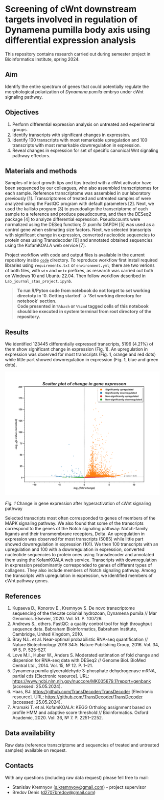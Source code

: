 # Screening of cWnt downstream targets involved in regulation of Dynamena pumilla body axis using differential expression analysis
This repository contains research carried out during semester project in Bioinformatics Institute, spring 2024.

## Aim
Identify the entire spectrum of genes that could potentially regulate the morphological polarization of *Dynamena pumila* embryo under cWnt signaling pathway.

## Objectives
1. Perform differential expression analysis on untreated and experimental groups.
2. Identify transcripts with significant changes in expression.
3. Identify 100 transcripts with most remarkable upregulation and 100 transcripts with most remarkable downregulation in expression.
4. Reveal changes in expression for set of specific canonical Wnt signaling pathway effectors.

## Materials and methods
Samples of intact growth tips and tips treated with a cWnt activator have been sequenced by our colleagues, who also assembled transcriptomes for each sample. Reference transcriptome was assembled in our laboratory previously [1].
Transcriptomes of treated and untreated samples of were analyzed using the FastQC program with default parameters [2]. Next, we used the kallisto program [3] to pseudoalign the transcriptome of each sample to a reference and produce pseudocounts, and then the DESeq2 package [4] to analyze differential expression. Pseudocounts were normalized using the DESeq function; *D. pumila* GAPDH [5] was used as a control gene when estimating size factors. Next, we selected transcripts with significant change in expression, converted nucleotide sequencies to protein ones using Transdecoder [6] and annotated obtained sequencies using the KofamKOALA web service [7].

Project workflow with code and output files is available in the current repository inside [`code`](https://github.com/angrygeese/DynamenaProject_BI2023-24/tree/main/code) directory. To reproduce workflow first install required libraries using `requirements.txt` or `environment.yml`; there are two verions of both files, with `win` and `unix` prefixes, as research was carried out both on Windows 10 and Ubuntu 22.04. Then follow workflow described in `Lab_journal_stas_project.ipynb`. 

> **To run R/Pyton code from notebook do not forget to set working directoty in '0. Getting started' → 'Set working directory for notebook' section.  
Code presented in `%%bash` or `%%cmd` tagged cells of this notebook should be executed in system terminal from root directory of the repository.**

## Results
We identified $123445$ differentially expressed transcripts, $5196$ ($4.21$%) of them show significant change in expression (Fig. 1).
An upregulation in expression was observed for most transcripts (Fig. 1, orange and red dots) while little part showed downregulation in expression (Fig. 1, blue and green dots).

<img src="data_folder/processed_data/4.Expression_count/kallisto/dynamena_volcano.png" alt="drawing" width="720"/>

*Fig. 1* Change in gene expression after hyperactivation of cWnt signaling pathway

Selected transcripts most often corresponded to genes of members of the MAPK signaling pathway. We also found that some of the transcripts correspond to the genes of the Notch signaling pathway: Notch-family ligands and their transmembrane receptors, Delta. An upregulation in expression was observed for most transcripts ($5085$) while little part showed downregulation in expression ($101$). 
We then $100$ transcripts with an upregulation and $100$ with a downregulation in expression, converted nucleotide sequencies to protein ones using Transdecoder and annotated them using the KofamKOALA web service. Transcripts with downregulation in expression predominantly corresponded to genes of different types of collagens. They also include members of Notch signaling pathway. Among the transcripts with upregulation in expression, we identified members of cWnt pathway genes.

## References
1.	Kupaeva D., Konorov E., Kremnyov S. De novo transcriptome sequencing of the thecate colonial hydrozoan, Dynamena pumila // Mar Genomics. Elsevier, 2020. Vol. 51. P. 100726.
2.	Andrews S., others. FastQC: a quality control tool for high throughput sequence data. Babraham Bioinformatics, Babraham Institute, Cambridge, United Kingdom, 2010.
3.	Bray N.L. et al. Near-optimal probabilistic RNA-seq quantification // Nature Biotechnology 2016 34:5. Nature Publishing Group, 2016. Vol. 34, № 5. P. 525–527.
4.	Love M.I., Huber W., Anders S. Moderated estimation of fold change and dispersion for RNA-seq data with DESeq2 // Genome Biol. BioMed Central Ltd., 2014. Vol. 15, № 12. P. 1–21.
5.	Dynamena pumila glyceraldehyde 3-phosphate dehydrogenase mRNA, partial cds [Electronic resource]. URL: https://www.ncbi.nlm.nih.gov/nuccore/MK005879.1?report=genbank (accessed: 25.05.2024).
6.	Haas, BJ. https://github.com/TransDecoder/TransDecoder [Electronic resource]. URL: https://github.com/TransDecoder/TransDecoder (accessed: 25.05.2024).
7.	Aramaki T. et al. KofamKOALA: KEGG Ortholog assignment based on profile HMM and adaptive score threshold // Bioinformatics. Oxford Academic, 2020. Vol. 36, № 7. P. 2251–2252.

## Data availability
Raw data (reference transcriptome and sequencies of treated and untreated samples) available on request.

## Contacts

With any questions (including raw data request) please fell free to mail:

* Stanislav Kremnyov (s.kremnyov@gmail.com) - project supervisor
* Bredov Denis (d2707bredov@gmail.com)
